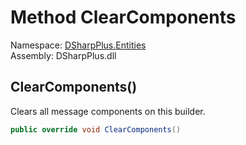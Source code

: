 # Method ClearComponents

Namespace: [DSharpPlus.Entities](DSharpPlus.Entities.md)  
Assembly: DSharpPlus.dll

## <a id="DSharpPlus_Entities_DiscordMessageBuilder_ClearComponents"></a>ClearComponents\(\)

Clears all message components on this builder.

```csharp
public override void ClearComponents()
```

